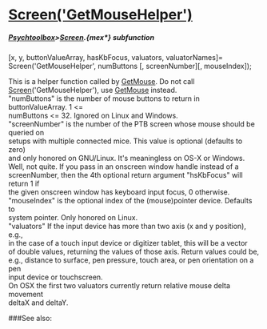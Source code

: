 # [Screen('GetMouseHelper')](Screen-GetMouseHelper) 
##### [Psychtoolbox](Psychtoolbox)>[Screen](Screen).{mex*} subfunction

[x, y, buttonValueArray, hasKbFocus, valuators, valuatorNames]= Screen('GetMouseHelper', numButtons [, screenNumber][, mouseIndex]);

This is a helper function called by [GetMouse](GetMouse).  Do not call  
[Screen](Screen)('GetMouseHelper'), use [GetMouse](GetMouse) instead.  
"numButtons" is the number of mouse buttons to return in buttonValueArray. 1 <=  
numButtons <= 32. Ignored on Linux and Windows.  
"screenNumber" is the number of the PTB screen whose mouse should be queried on  
setups with multiple connected mice. This value is optional (defaults to zero)  
and only honored on GNU/Linux. It's meaningless on OS-X or Windows.  
Well, not quite. If you pass in an onscreen window handle instead of a  
screenNumber, then the 4th optional return argument "hsKbFocus" will return 1 if  
the given onscreen window has keyboard input focus, 0 otherwise.  
"mouseIndex" is the optional index of the (mouse)pointer device. Defaults to  
system pointer. Only honored on Linux.  
"valuators" If the input device has more than two axis (x and y position), e.g.,  
in the case of a touch input device or digitizer tablet, this will be a vector  
of double values, returning the values of those axis. Return values could be,  
e.g., distance to surface, pen pressure, touch area, or pen orientation on a pen  
input device or touchscreen.  
On OSX the first two valuators currently return relative mouse delta movement  
deltaX and deltaY.  
  


###See also:

